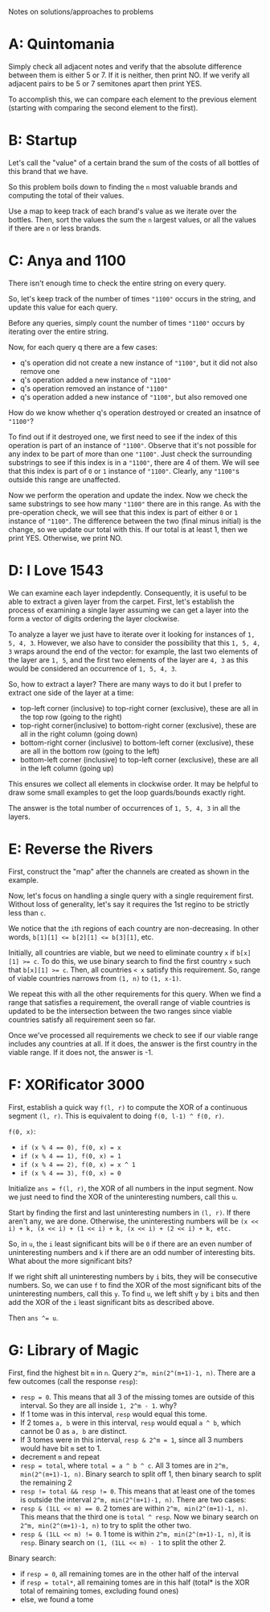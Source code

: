 Notes on solutions/approaches to problems

# A: Quintomania
Simply check all adjacent notes and verify that the absolute difference between them is either 5 or 7. If it is neither, then print NO. If we verify all adjacent pairs to be 5 or 7 semitones apart then print YES.

To accomplish this, we can compare each element to the previous element (starting with comparing the second element to the first).

# B: Startup

Let's call the "value" of a certain brand the sum of the costs of all bottles of this brand that we have.

So this problem boils down to finding the `n` most valuable brands and computing the total of their values.

Use a map to keep track of each brand's value as we iterate over the bottles. Then, sort the values the sum the `n` largest values, or all the values if there are `n` or less brands.

# C: Anya and 1100
There isn't enough time to check the entire string on every query.

So, let's keep track of the number of times `"1100"` occurs in the string, and update this value for each query.

Before any queries, simply count the number of times `"1100"` occurs by iterating over the entire string.

Now, for each query q there are a few cases:
- q's operation did not create a new instance of `"1100"`, but it did not also remove one
- q's operation added a new instance of `"1100"`
- q's operation removed an instance of `"1100"`
- q's operation added a new instance of `"1100"`, but also removed one

How do we know whether q's operation destroyed or created an insatnce of `"1100"`?

To find out if it destroyed one, we first need to see if the index of this operation is part of an instance of `"1100"`. Observe that it's not possible for any index to be part of more than one `"1100"`. Just check the surrounding substrings to see if this index is in a `"1100"`, there are 4 of them. We will see that this index is part of `0` or `1` instance of `"1100"`. Clearly, any `"1100"`s outside this range are unaffected.

Now we perform the operation and update the index. Now we check the same substrings to see how many `"1100"` there are in this range. As with the pre-operation check, we will see that this index is part of either `0` or `1` instance of `"1100"`. The difference between the two (final minus initial) is the change, so we update our total with this. If our total is at least 1, then we print YES. Otherwise, we print NO.

# D: I Love 1543
We can examine each layer indepdently. Consequently, it is useful to be able to extract a given layer from the carpet. First, let's establish the process of examining a single layer assuming we can get a layer into the form a vector of digits ordering the layer clockwise.

To analyze a layer we just have to iterate over it looking for instances of `1, 5, 4, 3`. However, we also have to consider the possibility that this `1, 5, 4, 3` wraps around the end of the vector: for example, the last two elements of the layer are `1, 5`, and the first two elements of the layer are `4, 3` as this would be considered an occurrence of `1, 5, 4, 3`. 

So, how to extract a layer? There are many ways to do it but I prefer to extract one side of the layer at a time:
- top-left corner (inclusive) to top-right corner (exclusive), these are all in the top row (going to the right)
- top-right corner(inclusive) to bottom-right corner (exclusive), these are all in the right column (going down)
- bottom-right corner (inclusive) to bottom-left corner (exclusive), these are all in the bottom row (going to the left)
- bottom-left corner (inclusive) to top-left corner (exclusive), these are all in the left column (going up)

This ensures we collect all elements in clockwise order. It may be helpful to draw some small examples to get the loop guards/bounds exactly right.

The answer is the total number of occurrences of `1, 5, 4, 3` in all the layers.

# E: Reverse the Rivers

First, construct the "map" after the channels are created as shown in the example.

Now, let's focus on handling a single query with a single requirement first. Without loss of generality, let's say it requires the 1st regino to be strictly less than `c`.

We notice that the `i`th regions of each country are non-decreasing. In other words, `b[1][1] <= b[2][1] <= b[3][1]`, etc. 

Initially, all countries are viable, but we need to eliminate country `x` if `b[x][1] >= c`. To do this, we use binary search to find the first country `x` such that `b[x][1] >= c`. Then, all countries `< x` satisfy this requirement. So, range of viable countries narrows from `(1, n)` to `(1, x-1)`.

We repeat this with all the other requirements for this query. When we find a range that satisfies a requirement, the overall range of viable countries is updated to be the intersection between the two ranges since viable countries satisfy all requirement seen so far.

Once we've processed all requirements we check to see if our viable range includes any countries at all. If it does, the answer is the first country in the viable range. If it does not, the answer is -1.

# F: XORificator 3000
First, establish a quick way `f(l, r)` to compute the XOR of a continuous segment `(l, r)`. This is equivalent to doing `f(0, l-1) ^ f(0, r)`.

`f(0, x)`:
- `if (x % 4 == 0), f(0, x) = x`
- `if (x % 4 == 1), f(0, x) = 1`
- `if (x % 4 == 2), f(0, x) = x ^ 1`
- `if (x % 4 == 3), f(0, x) = 0`

Initialize `ans = f(l, r)`, the XOR of all numbers in the input segment. Now we just need to find the XOR of the uninteresting numbers, call this `u`.

Start by finding the first and last uninteresting numbers in `(l, r)`. If there aren't any, we are done.
Otherwise, the uninteresting numbers will be `(x << i) + k, (x << i) + (1 << i) + k, (x << i) + (2 << i) + k, etc.`

So, in `u`, the `i` least significant bits will be `0` if there are an even number of uninteresting numbers and `k` if there are an odd number of interesting bits. What about the more significant bits?

If we right shift all uninteresting numbers by `i` bits, they will be consecutive numbers. So, we can use `f` to find the XOR of the most significant bits of the uninteresting numbers, call this `y`. To find `u`, we left shift `y` by `i` bits and then add the XOR of the `i` least significant bits as described above.

Then `ans ^= u`.

# G: Library of Magic

First, find the highest bit `m` in `n`. Query `2^m, min(2^(m+1)-1, n)`. There are a few outcomes (call the response `resp`):
- `resp = 0`. This means that all 3 of the missing tomes are outside of this interval. So they are all inside `1, 2^m - 1`. why?
 - If 1 tome was in this interval, `resp` would equal this tome.
 - If 2 tomes `a, b` were in this interval, `resp` would equal `a ^ b`, which cannot be 0 as `a, b` are distinct.
 - If 3 tomes were in this interval, `resp & 2^m = 1`, since all 3 numbers would have bit `m` set to 1.
 - decrement `m` and repeat
- `resp = total`, where `total = a ^ b ^ c`. All 3 tomes are in `2^m, min(2^(m+1)-1, n)`. Binary search to split off 1, then binary search to split the remaining 2
- `resp != total && resp != 0`. This means that at least one of the tomes is outside the interval `2^m, min(2^(m+1)-1, n)`. There are two cases:
 - `resp & (1LL << m) == 0`. 2 tomes are within `2^m, min(2^(m+1)-1, n)`. This means that the third one is `total ^ resp`. Now we binary search on `2^m, min(2^(m+1)-1, n)` to try to split the other two.
 - `resp & (1LL << m) != 0`. 1 tome is within `2^m, min(2^(m+1)-1, n)`, it is `resp`. Binary search on `(1, (1LL << m) - 1` to split the other 2.

Binary search:
- if `resp = 0`, all remaining tomes are in the other half of the interval
- if `resp = total*`, all remaining tomes are in this half (total* is the XOR total of remaining tomes, excluding found ones)
- else, we found a tome
